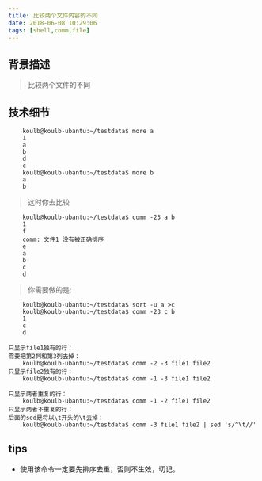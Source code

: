 ```yaml
---
title: 比较两个文件内容的不同
date: 2018-06-08 10:29:06
tags: [shell,comm,file]
---
```

## 背景描述
>比较两个文件的不同

<!--more-->


## 技术细节

``` shell
	koulb@koulb-ubantu:~/testdata$ more a
	1
	a
	b
	d
	c
	koulb@koulb-ubantu:~/testdata$ more b
	a
	b
```


>这时你去比较

``` shell
	koulb@koulb-ubantu:~/testdata$ comm -23 a b
	1
	f
	comm: 文件1 没有被正确排序
	e
	a
	b
	c
	d
```

>你需要做的是:


``` shell
	koulb@koulb-ubantu:~/testdata$ sort -u a >c
	koulb@koulb-ubantu:~/testdata$ comm -23 c b
	1
	c
	d
```



``` shell
只显示file1独有的行：
需要把第2列和第3列去掉：
	koulb@koulb-ubantu:~/testdata$ comm -2 -3 file1 file2
只显示file2独有的行：
	koulb@koulb-ubantu:~/testdata$ comm -1 -3 file1 file2

只显示两者重复的行：
	koulb@koulb-ubantu:~/testdata$ comm -1 -2 file1 file2
只显示两者不重复的行：
后面的sed是将以\t开头的\t去掉：
	koulb@koulb-ubantu:~/testdata$ comm -3 file1 file2 | sed 's/^\t//'
```

## tips

+ 使用该命令一定要先排序去重，否则不生效，切记。